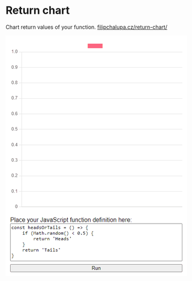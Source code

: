 # Return chart

Chart return values of your function. [filipchalupa.cz/return-chart/](https://filipchalupa.cz/return-chart/)

![screencast](./screencast.gif)
